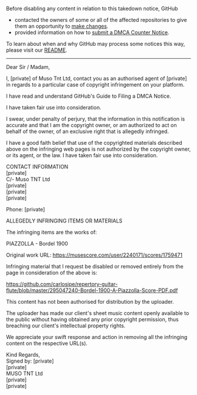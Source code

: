 Before disabling any content in relation to this takedown notice, GitHub
- contacted the owners of some or all of the affected repositories to give them an opportunity to [make changes](https://docs.github.com/en/github/site-policy/dmca-takedown-policy#a-how-does-this-actually-work).
- provided information on how to [submit a DMCA Counter Notice](https://docs.github.com/en/articles/guide-to-submitting-a-dmca-counter-notice).

To learn about when and why GitHub may process some notices this way, please visit our [README](https://github.com/github/dmca/blob/master/README.md#anatomy-of-a-takedown-notice).

---

Dear Sir / Madam,

I, [private] of Muso Tnt Ltd, contact you as an authorised agent of [private]  in regards to a particular case of copyright infringement on your platform.  

I have read and understand GitHub's Guide to Filing a DMCA Notice.

I have taken fair use into consideration.

I swear, under penalty of perjury, that the information in this notification is accurate and that I am the copyright owner, or am authorized to act on behalf of the owner, of an exclusive right that is allegedly infringed.

I have a good faith belief that use of the copyrighted materials described above on the infringing web pages is not authorized by the copyright owner, or its agent, or the law. I have taken fair use into consideration.

CONTACT INFORMATION  
[private]  
C/- Muso TNT Ltd  
[private]  
[private]  
[private]  

Phone: [private]  

ALLEGEDLY INFRINGING ITEMS OR MATERIALS

The infringing items are the works of:

 PIAZZOLLA - Bordel 1900

Original work URL: https://musescore.com/user/2240171/scores/1759471

Infringing material that I request be disabled or removed entirely from the page in consideration of the above is: 

https://github.com/carlosipe/repertory-guitar-flute/blob/master/295047240-Bordel-1900-A-Piazzolla-Score-PDF.pdf

This content has not been authorised for distribution by the uploader.

The uploader has made our client's sheet music content openly available to the public without having obtained any prior copyright permission, thus breaching our client's intellectual property rights.

We appreciate your swift response and action in removing all the infringing content on the respective URL(s).
  
Kind Regards,  
Signed by: [private]  
[private]  
MUSO TNT Ltd  
[private]  
[private]  
